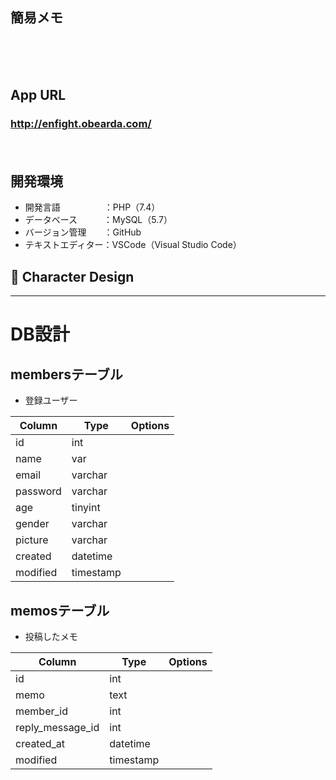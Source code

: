 <!-- ![ramenTimer](https://user-images.githubusercontent.com/39142850/63760432-4403f500-c8fa-11e9-9eba-3e22c3179e06.gif) -->

<h2 align="left">簡易メモ</h2>

<!-- <p align="center">
  <a href="https://jp.vuejs.org/index.html"><img src="https://user-images.githubusercontent.com/39142850/71645835-a98d4580-2d21-11ea-9693-348d12101bb4.png" width="80px;" /></a><br>
<a>　</a>
  <a href="https://developer.mozilla.org/en-US/docs/Web/Progressive_web_apps"><img src="https://user-images.githubusercontent.com/39142850/71645957-1ead4a80-2d23-11ea-9201-7261df80db57.jpg" height="45px;" /></a>
<a>　</a>
  <a href="https://firebase.google.com/"><img src="https://user-images.githubusercontent.com/39142850/71645860-dd686b00-2d21-11ea-93f3-953cee4f0b32.png" height="45px;" /></a>
<a>　</a>
  <a href="https://firealpaca.com/"><img src="https://user-images.githubusercontent.com/39142850/71646089-82d10e00-2d25-11ea-8e4b-1004fac31a28.png" height="40px;" /></a>
<a>　</a>
  <a href="https://sweetalert.js.org/guides/"><img src="https://user-images.githubusercontent.com/39142850/71645994-b0b55300-2d23-11ea-86c9-b16c3d2a05ee.png" height="45px;" /></a>
</p> -->
<br><br><br>

##  App URL

### **http://enfight.obearda.com/**  
　

##  開発環境

- 開発言語　　　　　：PHP（7.4）
- データベース　　　：MySQL（5.7）
- バージョン管理　　：GitHub　
- テキストエディター：VSCode（Visual Studio Code）
　
## :art: Character Design

<!-- <p align="center">
  <img src="https://user-images.githubusercontent.com/39142850/69484816-0112d880-0e7b-11ea-99a4-9a06b928a7b8.jpeg" width=70%>
</p><br><br>

## 📦 Features

<h3 align="center">- PWA -</h3>

<p align="center">
  <img src="https://user-images.githubusercontent.com/39142850/71645747-30412300-2d20-11ea-9f20-647b1e466de8.jpg" width=40%>
</p>

---

<h3 align="center">- CSS Animation -</h3>

<p align="center">
  <img src="https://user-images.githubusercontent.com/39142850/69484901-e0974e00-0e7b-11ea-8fac-a97589df5259.gif" width=70%>
</p>

---

<h3 align="center">- Timer -</h3>

<p align="center">
  <img src="https://user-images.githubusercontent.com/39142850/69484904-e2f9a800-0e7b-11ea-9f43-36e13a29df47.gif" width=70%>
</p> -->

---

# DB設計
## membersテーブル
- 登録ユーザー

|Column|Type|Options|
|------|----|-------|
|id|int||
|name|var||
|email|varchar||
|password|varchar||
|age|tinyint||
|gender|varchar||
|picture|varchar||
|created|datetime||
|modified|timestamp||
<!-- ### Association
- has_many :items
- has_many :comments
- has_many :addresses
- has_one  :card
- has_one  :tell -->

## memosテーブル
- 投稿したメモ

|Column|Type|Options|
|------|----|-------|
|id|int||
|memo|text||
|member_id|int||
|reply_message_id|int||
|created_at|datetime||
|modified|timestamp||

<!-- ## 🎫 License

- [MIT](https://raw.githubusercontent.com/aocattleya/Ramen-Timer/master/LICENSE)  
　

## 👀 Author

- [Github](https://github.com/aocattleya)
- [Twitter](https://twitter.com/aocattleya)
- [Qiita](https://qiita.com/aocattleya)  
　

## 🎁 Contributors

Thanks to all contributors 🎉

<table>
  <tr>
    <td align="center"><a href="https://github.com/Suzumebati"><img src="https://avatars1.githubusercontent.com/u/51582636?s=460&v=4" width="100px;" alt="suzumebati"/><br /><a href="https://github.com/Suzumebati" title="Code">:octocat: </a></a></td>
    <td align="center"><a href="https://github.com/ZhaoZuohong"><img src="https://avatars2.githubusercontent.com/u/34163622?s=460&u=cb835ba504af76e5e3ecbc94d7f75cb5540c916e&v=4" width="100px;" alt="Zhao Zuohong"/><br /><a href="https://github.com/ZhaoZuohong" title="Code">:octocat: </a></a></td>
  </tr>
</table> -->
